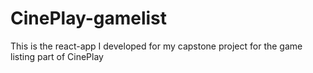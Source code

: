 # CinePlay-gamelist
This is the react-app I developed for my capstone project for the game listing part of CinePlay
